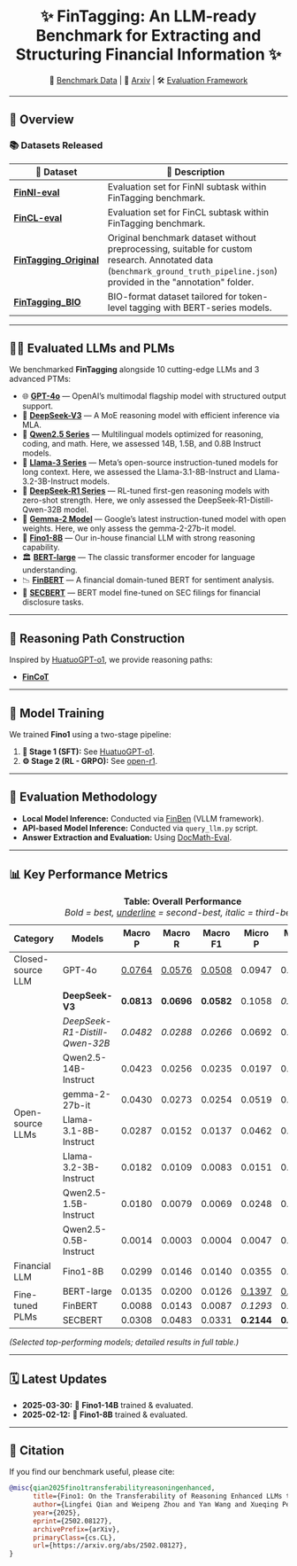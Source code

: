 <!-- Title -->
<h1 align="center">✨ FinTagging: An LLM-ready Benchmark for Extracting and Structuring Financial Information ✨</h1>

<p align="center">
  📁 <a href="https://huggingface.co/datasets/TheFinAI/FinTagging_Original">Benchmark Data</a> | 📖 <a href="#">Arxiv</a> | 🛠️ <a href="https://github.com/Yan2266336/FinBen">Evaluation Framework</a>
</p>

---

## 🌟 Overview

### 📚 Datasets Released

| 📂 Dataset | 📝 Description |
|------------|----------------|
| [**FinNI-eval**](https://huggingface.co/datasets/TheFinAI/FinNI-eval) | Evaluation set for FinNI subtask within FinTagging benchmark. |
| [**FinCL-eval**](https://huggingface.co/datasets/TheFinAI/FinCL-eval) | Evaluation set for FinCL subtask within FinTagging benchmark. |
| [**FinTagging_Original**](https://huggingface.co/datasets/TheFinAI/FinTagging_Original) | Original benchmark dataset without preprocessing, suitable for custom research. Annotated data (`benchmark_ground_truth_pipeline.json`) provided in the "annotation" folder. |
| [**FinTagging_BIO**](https://huggingface.co/datasets/TheFinAI/FinTagging_BIO) | BIO-format dataset tailored for token-level tagging with BERT-series models. |

---

## 🧑‍💻 Evaluated LLMs and PLMs
We benchmarked **FinTagging** alongside 10 cutting-edge LLMs and 3 advanced PTMs:

- 🌐 **[GPT-4o](https://platform.openai.com/docs/models#gpt-4o)** — OpenAI’s multimodal flagship model with structured output support.
- 🚀 **[DeepSeek-V3](https://huggingface.co/deepseek-ai/DeepSeek-V3)** — A MoE reasoning model with efficient inference via MLA.
- 🧠 **[Qwen2.5 Series](https://huggingface.co/Qwen)** — Multilingual models optimized for reasoning, coding, and math. Here, we assessed 14B, 1.5B, and 0.8B Instruct models.
- 🦙 **[Llama-3 Series](https://huggingface.co/meta-llama)** — Meta’s open-source instruction-tuned models for long context. Here, we assessed the Llama-3.1-8B-Instruct and Llama-3.2-3B-Instruct models.
- 🧭 **[DeepSeek-R1 Series](https://huggingface.co/deepseek-ai)** — RL-tuned first-gen reasoning models with zero-shot strength. Here, we only assessed the DeepSeek-R1-Distill-Qwen-32B model.
- 🧪 **[Gemma-2 Model](https://huggingface.co/google/gemma-2-27b-it)** — Google’s latest instruction-tuned model with open weights. Here, we only assess the gemma-2-27b-it model.
- 💎 **[Fino1-8B](https://huggingface.co/TheFinAI/Fino1-8B)** — Our in-house financial LLM with strong reasoning capability.
- 🏛️ **[BERT-large](https://huggingface.co/google-bert/bert-large-uncased)** — The classic transformer encoder for language understanding.
- 📉 **[FinBERT](https://huggingface.co/ProsusAI/finbert)** — A financial domain-tuned BERT for sentiment analysis.
- 🧾 **[SECBERT](https://huggingface.co/nlpaueb/sec-bert-base)** — BERT model fine-tuned on SEC filings for financial disclosure tasks.


---

## 🎨 Reasoning Path Construction
Inspired by [HuatuoGPT-o1](https://github.com/FreedomIntelligence/HuatuoGPT-o1), we provide reasoning paths:
- [**FinCoT**](https://huggingface.co/datasets/TheFinAI/FinCoT)

---

## 🚧 Model Training
We trained **Fino1** using a two-stage pipeline:

1. **🔧 Stage 1 (SFT):** See [HuatuoGPT-o1](https://github.com/FreedomIntelligence/HuatuoGPT-o1).
2. **⚙️ Stage 2 (RL - GRPO):** See [open-r1](https://github.com/huggingface/open-r1.git).

---

## 📌 Evaluation Methodology
- **Local Model Inference:** Conducted via [FinBen](https://github.com/The-FinAI/FinBen) (VLLM framework).
- **API-based Model Inference:** Conducted via `query_llm.py` script.
- **Answer Extraction and Evaluation:** Using [DocMath-Eval](https://github.com/yale-nlp/DocMath-Eval).

---

## 📊 Key Performance Metrics

<table>
  <caption><strong>Table: Overall Performance</strong><br>
  <em>Bold = best, <u>underline</u> = second-best, <i>italic</i> = third-best.</em>
  </caption>
  <thead>
    <tr>
      <th>Category</th>
      <th>Models</th>
      <th>Macro P</th>
      <th>Macro R</th>
      <th>Macro F1</th>
      <th>Micro P</th>
      <th>Micro R</th>
      <th>Micro F1</th>
    </tr>
  </thead>
  <tbody>
    <tr>
      <td>Closed-source LLM</td>
      <td>GPT-4o</td>
      <td><u>0.0764</u></td>
      <td><u>0.0576</u></td>
      <td><u>0.0508</u></td>
      <td>0.0947</td>
      <td>0.0788</td>
      <td>0.0860</td>
    </tr>
    <tr>
      <td rowspan="8">Open-source LLMs</td>
      <td><strong>DeepSeek-V3</strong></td>
      <td><strong>0.0813</strong></td>
      <td><strong>0.0696</strong></td>
      <td><strong>0.0582</strong></td>
      <td>0.1058</td>
      <td><i>0.1217</i></td>
      <td><i>0.1132</i></td>
    </tr>
    <tr>
      <td><i>DeepSeek-R1-Distill-Qwen-32B</i></td>
      <td><i>0.0482</i></td>
      <td><i>0.0288</i></td>
      <td><i>0.0266</i></td>
      <td>0.0692</td>
      <td>0.0223</td>
      <td>0.0337</td>
    </tr>
    <tr>
      <td>Qwen2.5-14B-Instruct</td>
      <td>0.0423</td>
      <td>0.0256</td>
      <td>0.0235</td>
      <td>0.0197</td>
      <td>0.0133</td>
      <td>0.0159</td>
    </tr>
    <tr>
      <td>gemma-2-27b-it</td>
      <td>0.0430</td>
      <td>0.0273</td>
      <td>0.0254</td>
      <td>0.0519</td>
      <td>0.0453</td>
      <td>0.0483</td>
    </tr>
    <tr>
      <td>Llama-3.1-8B-Instruct</td>
      <td>0.0287</td>
      <td>0.0152</td>
      <td>0.0137</td>
      <td>0.0462</td>
      <td>0.0154</td>
      <td>0.0231</td>
    </tr>
    <tr>
      <td>Llama-3.2-3B-Instruct</td>
      <td>0.0182</td>
      <td>0.0109</td>
      <td>0.0083</td>
      <td>0.0151</td>
      <td>0.0102</td>
      <td>0.0121</td>
    </tr>
    <tr>
      <td>Qwen2.5-1.5B-Instruct</td>
      <td>0.0180</td>
      <td>0.0079</td>
      <td>0.0069</td>
      <td>0.0248</td>
      <td>0.0060</td>
      <td>0.0096</td>
    </tr>
    <tr>
      <td>Qwen2.5-0.5B-Instruct</td>
      <td>0.0014</td>
      <td>0.0003</td>
      <td>0.0004</td>
      <td>0.0047</td>
      <td>0.0001</td>
      <td>0.0002</td>
    </tr>
    <tr>
      <td>Financial LLM</td>
      <td>Fino1-8B</td>
      <td>0.0299</td>
      <td>0.0146</td>
      <td>0.0140</td>
      <td>0.0355</td>
      <td>0.0133</td>
      <td>0.0193</td>
    </tr>
    <tr>
      <td rowspan="3">Fine-tuned PLMs</td>
      <td>BERT-large</td>
      <td>0.0135</td>
      <td>0.0200</td>
      <td>0.0126</td>
      <td><u>0.1397</u></td>
      <td><u>0.1145</u></td>
      <td><u>0.1259</u></td>
    </tr>
    <tr>
      <td>FinBERT</td>
      <td>0.0088</td>
      <td>0.0143</td>
      <td>0.0087</td>
      <td><i>0.1293</i></td>
      <td>0.0963</td>
      <td>0.1104</td>
    </tr>
    <tr>
      <td>SECBERT</td>
      <td>0.0308</td>
      <td>0.0483</td>
      <td>0.0331</td>
      <td><strong>0.2144</strong></td>
      <td><strong>0.2146</strong></td>
      <td><strong>0.2145</strong></td>
    </tr>
  </tbody>
</table>

*(Selected top-performing models; detailed results in full table.)*

---

## 🗓️ Latest Updates

- **2025-03-30:** 🚀 **Fino1-14B** trained & evaluated.
- **2025-02-12:** 🚀 **Fino1-8B** trained & evaluated.

---

## 📖 Citation

If you find our benchmark useful, please cite:

```bibtex
@misc{qian2025fino1transferabilityreasoningenhanced,
      title={Fino1: On the Transferability of Reasoning Enhanced LLMs to Finance}, 
      author={Lingfei Qian and Weipeng Zhou and Yan Wang and Xueqing Peng and Jimin Huang and Qianqian Xie},
      year={2025},
      eprint={2502.08127},
      archivePrefix={arXiv},
      primaryClass={cs.CL},
      url={https://arxiv.org/abs/2502.08127}, 
}
